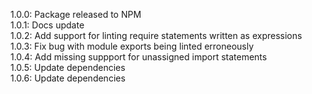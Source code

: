 1.0.0: Package released to NPM  
1.0.1: Docs update  
1.0.2: Add support for linting require statements written as expressions  
1.0.3: Fix bug with module exports being linted erroneously  
1.0.4: Add missing suppport for unassigned import statements  
1.0.5: Update dependencies  
1.0.6: Update dependencies  
